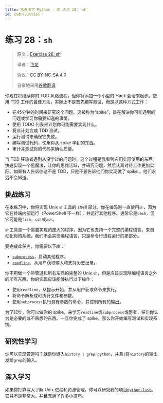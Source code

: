 ```yaml
---
title: 笨办法学 Python · 续 练习 28：`sh`
id: csdn77100165
---
```


# 练习 28：`sh`

> 原文：[Exercise 28: sh](https://learncodethehardway.org/more-python-book/ex28.html)
> 
> 译者：[飞龙](https://github.com/wizardforcel)
> 
> 协议：[CC BY-NC-SA 4.0](http://creativecommons.org/licenses/by-nc-sa/4.0/)
> 
> 自豪地采用[谷歌翻译](https://translate.google.cn/)

你现在将继续你的 TDD 风格流程，但你将添加一个小型的 Hack 会话来起步。使用 TDD 工作的最佳方法，实际上不是首先编写测试，而是以这种方式工作：

*   花45分钟的时间来研究这个问题。这被称为“spike”，旨在解决你可能遇到的问题或学习你需要知道的事情。
*   使用 TODO 列表来计划你可能需要实现什么。
*   将此计划变成 TDD 测试。
*   运行测试来确保它失败。
*   编写测试代码，使用你从 spike 学到的东西。
*   审计并测试你的代码来确认质量。

当 TDD 狂热者遇到从没学过的问题时，这个过程是我看到它们实际使用的东西。快速实现一个黑魔法，让你的思维活跃，并研究问题，然后认真对待工作更加实际。如果有人告诉你这不是 TDD，只是不要告诉他们你实现做了 spike 。他们永远不会知道。

## 挑战练习

在本练习中，你将实现 Unix `sh`工具的 shell 部分。你在编码时一直使用`sh`，因为它在终端内部运行（PowerShell 不一样），并运行其他程序。通常它是`bash`，但它可能是`fish`，`csh`或`zsh`。

`sh`工具是一个需要实现的庞大的程序，因为它也支持一个完整的编程语言，来自动化你的系统。我们不会实现编程语言，只是命令行进程运行的那部分。

要完成此任务，你需要以下库：

*   [`subprocess`](https://docs.python.org/2/library/subprocess.html)，启动其他程序。
*   [`readline`](https://docs.python.org/2/library/readline.html)，从用户获取输入和支持历史记录。

你不用做一个带管道和所有东西的完整的 Unix `sh`，但是应该实现除编程语言之外的所有东西。你的实现应该能够执行以下操作：

*   使用`readline`，从提示开始，并从用户获取命令来执行。
*   将命令解析成可执行文件和参数。
*   使用`subprocess`执行具有参数的命令，并控制所有的输出。

为了起步，你可以做你的 spike，来学习`readline`或`subprocess`或两者，任何你认为是必要的或不熟悉的东西。一旦你完成了 spike，那么你开始编写测试和实现系统。

## 研究性学习

你可以实现管道吗？就是你键入`history | grep python`，并且`|`将`history`的输出发给`grep`的输入。

## 深入学习

如果你打算深入了解 Unix 进程和资源管理，你可以研究我的项目[`python-lust`](https://github.com/zedshaw/python-lust)。它并不是非常大，并且充满了许多小技巧。